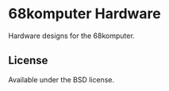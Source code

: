 # 68komputer Hardware
Hardware designs for the 68komputer.

## License
Available under the BSD license.
